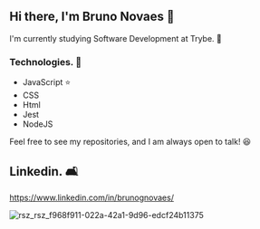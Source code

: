 ## Hi there, I'm Bruno Novaes 👋

I'm currently studying Software Development at Trybe. 🚀

### Technologies. :wrench:
- JavaScript ⭐
- CSS
- Html
- Jest
- NodeJS

Feel free to see my repositories, and I am always open to talk! 😆

## Linkedin. :couch_and_lamp:

https://www.linkedin.com/in/brunognovaes/

![rsz_rsz_f968f911-022a-42a1-9d96-edcf24b11375](https://user-images.githubusercontent.com/74681722/122488211-5a89ad80-cfb3-11eb-95a9-283e7c8b1d08.jpg)
